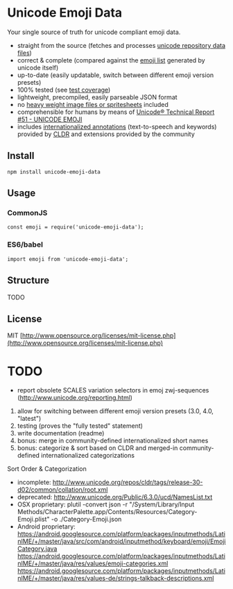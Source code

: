 # Unicode Emoji Data

Your single source of truth for unicode compliant emoji data.
- straight from the source (fetches and processes [unicode repository data files](http://unicode.org/Public/emoji/4.0/))
- correct & complete (compared against the [emoji list](http://unicode.org/emoji/charts-beta/emoji-list.html) generated by unicode itself)
- up-to-date (easily updatable, switch between different emoji version presets)
- 100% tested (see [test coverage](TODO))
- lightweight, precompiled, easily parseable JSON format
- no [heavy weight image files or spritesheets](https://github.com/iamcal/emoji-data) included
- comprehensible for humans by means of [Unicode® Technical Report #51 - UNICODE EMOJI](http://www.unicode.org/reports/tr51)
- includes [internationalized annotations](TODO) (text-to-speech and keywords) provided by [CLDR](http://cldr.unicode.org/) and extensions provided by the community

## Install

`npm install unicode-emoji-data`

## Usage

### CommonJS

`const emoji = require('unicode-emoji-data');`

### ES6/babel

`import emoji from 'unicode-emoji-data';`

## Structure

TODO

## License

MIT [http://www.opensource.org/licenses/mit-license.php](http://www.opensource.org/licenses/mit-license.php)

# TODO
- report obsolete SCALES variation selectors in emoj zwj-sequences (http://www.unicode.org/reporting.html)


1. allow for switching between different emoji version presets (3.0, 4.0, "latest")
2. testing (proves the "fully tested" statement)
3. write documentation (readme)
4. bonus: merge in community-defined internationalized short names
5. bonus: categorize & sort based on CLDR and merged-in community-defined internationalized categorizations

Sort Order & Categorization
- incomplete: http://www.unicode.org/repos/cldr/tags/release-30-d02/common/collation/root.xml
- deprecated: http://www.unicode.org/Public/6.3.0/ucd/NamesList.txt
- OSX proprietary: plutil -convert json -r "/System/Library/Input Methods/CharacterPalette.app/Contents/Resources/Category-Emoji.plist" -o ./Category-Emoji.json
- Android proprietary:
https://android.googlesource.com/platform/packages/inputmethods/LatinIME/+/master/java/src/com/android/inputmethod/keyboard/emoji/EmojiCategory.java
https://android.googlesource.com/platform/packages/inputmethods/LatinIME/+/master/java/res/values/emoji-categories.xml
https://android.googlesource.com/platform/packages/inputmethods/LatinIME/+/master/java/res/values-de/strings-talkback-descriptions.xml

